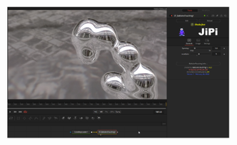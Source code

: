 

<!-- +++ DO NOT REMOVE THIS COMMENT +++ DO NOT ADD OR EDIT ANY TEXT BEFORE THIS LINE +++ IT WOULD BE A REALLY BAD IDEA +++ -->

[![Thumbnail](BallsAreTouching_screenshot.png)](https://www.shadertoy.com/view/MdlGWn "View on Shadertoy.com")

<!-- +++ DO NOT REMOVE THIS COMMENT +++ DO NOT EDIT ANY TEXT THAT COMES AFTER THIS LINE +++ TRUST ME: JUST DON'T DO IT +++ -->

